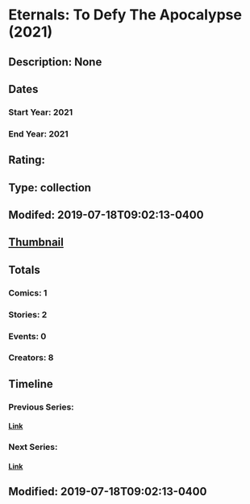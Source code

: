 # Eternals: To Defy The Apocalypse (2021)
## Description: None
## Dates
### Start Year: 2021
### End Year: 2021
## Rating: 
## Type: collection
## Modifed: 2019-07-18T09:02:13-0400
## [Thumbnail](http://i.annihil.us/u/prod/marvel/i/mg/b/40/image_not_available.jpg)
## Totals
### Comics: 1
### Stories: 2
### Events: 0
### Creators: 8
## Timeline
### Previous Series: 
#### [Link]()
### Next Series: 
#### [Link]()
## Modified: 2019-07-18T09:02:13-0400
